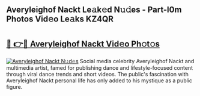 ## Averyleighof Nackt Le𝚊k𝚎d N𝚞𝚍es - Part-l0m Photos Vid𝚎o Le𝚊ks KZ4QR

# <h2><a href="http://fb7m1i.evod.top/?m=Averyleighof+Nackt">🔗 👉🔴 Averyleighof Nackt Vid𝚎o Ph𝚘t𝚘s</a></h2>

[![Averyleighof Nackt N𝚞d𝚎s](https://i.imgur.com/8V9OHl7.gif)](http://fb7m1i.evod.top/?m=Averyleighof+Nackt)
Social media celebrity Averyleighof Nackt and multimedia artist, famed for publishing dance and lifestyle-focused content through viral dance trends and short videos. The public's fascination with Averyleighof Nackt personal life has only added to his mystique as a public figure. 
